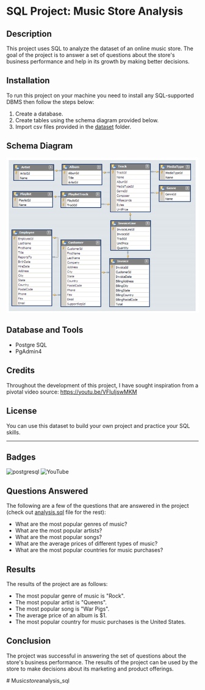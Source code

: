 # SQL Project: Music Store Analysis


## Description

This project uses SQL to analyze the dataset of an online music store. The goal of the project is to answer a set of questions about the store's business performance and help in its growth by making better decisions.

## Installation

To run this project on your machine you need to install any SQL-supported DBMS then follow the steps below:
1. Create a database.
2. Create tables using the schema diagram provided below.
3. Import csv files provided in the <a href="https://github.com/iamshadkhan/Music_store_analysis_sql/tree/main/dataset">dataset</a> folder.


## Schema Diagram

![Schema Diagram](https://github.com/iamshadkhan/Music_store_analysis_sql/blob/main/MusicDatabaseSchema.png)



## Database and Tools

* Postgre SQL
* PgAdmin4

## Credits

Throughout the development of this project, I have sought inspiration from a pivotal video source: https://youtu.be/VFIuIjswMKM

## License

You can use this dataset to build your own project and practice your SQL skills.

---

## Badges

![postgresql](https://img.shields.io/badge/PostgreSQL-316192?style=for-the-badge&logo=postgresql&logoColor=white)
![YouTube](https://img.shields.io/badge/YouTube-%23FF0000.svg?style=for-the-badge&logo=YouTube&logoColor=white)

## Questions Answered

The following are a few of the questions that are answered in the project (check out <a href="https://github.com/iamshadkhan/Music_store_analysis_sql/blob/main/analysis.sql">analysis.sql</a> file for the rest):

* What are the most popular genres of music?
* What are the most popular artists?
* What are the most popular songs?
* What are the average prices of different types of music?
* What are the most popular countries for music purchases?

## Results

The results of the project are as follows:

* The most popular genre of music is "Rock".
* The most popular artist is "Queens".
* The most popular song is "War Pigs".
* The average price of an album is $1.
* The most popular country for music purchases is the United States.

## Conclusion

The project was successful in answering the set of questions about the store's business performance. The results of the project can be used by the store to make decisions about its marketing and product offerings.



<!-- ## Conclusion

The project was successful in answering the set of questions about the store's business performance. The results of the project can be used by the store to make decisions about its marketing and product offerings.


I hope this is helpful! -->
#   M u s i c _ s t o r e _ a n a l y s i s _ s q l 
 
 
